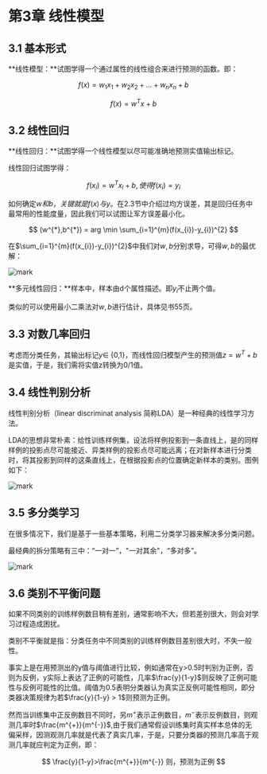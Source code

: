 # 第3章 线性模型

## 3.1 基本形式

**线性模型：**试图学得一个通过属性的线性组合来进行预测的函数。即：

$$
f(x) =w_{1}x_{1}+w_{2}x_{2}+...+w_{n}x_{n}+b
$$

$$
f(x) = w^{T}x+b
$$

## 3.2 线性回归

**线性回归：**试图学得一个线性模型以尽可能准确地预测实值输出标记。

线性回归试图学得：

$$
f(x_{i}) = w^{T}x_{i}+b,使得f(x_{i}) = y_{i}
$$

如何确定$w和b，关键就是f(x) 与y$。在2.3节中介绍过均方误差，其是回归任务中最常用的性能度量，因此我们可以试图让军方误差最小化。

$$
(w^{*},b^{*}) = arg \min \sum_{i=1}^{m}(f(x_{i})-y_{i})^{2}
$$

在$\sum_{i=1}^{m}(f(x_{i})-y_{i})^{2}$中我们对$w,b$分别求导，可得$w,b$的最优解：

![mark](http://p6yio0wew.bkt.clouddn.com/blog/180426/4JHCJ4m1mm.png)

**多元线性回归：**样本中，样本由d个属性描述。即$y_{i}$不止两个值。

类似的可以使用最小二乘法对$w,b$进行估计，具体见书55页。

## 3.3 对数几率回归

考虑而分类任务，其输出标记$y \in$ {0,1}，而线性回归模型产生的预测值$z = w^{T} +b$是实值，于是，我们需将实值z转换为0/1值。

## 3.4 线性判别分析

线性判别分析（linear discriminat analysis 简称LDA）是一种经典的线性学习方法。

LDA的思想非常朴素：给性训练样例集，设法将样例投影到一条直线上，是的同样样例的投影点尽可能接近、异类样例的投影点尽可能远离；在对新样本进行分类时，将其投影到同样的这条直线上，在根据投影点的位置确定新样本的类别。图例如下：

![mark](http://p6yio0wew.bkt.clouddn.com/blog/180502/aGkElh4ja8.png)



## 3.5 多分类学习

在很多情况下，我们是基于一些基本策略，利用二分类学习器来解决多分类问题。

最经典的拆分策略有三中：“一对一”，"一对其余"，“多对多”。

![mark](http://p6yio0wew.bkt.clouddn.com/blog/180503/EE1lici02b.png)

## 3.6 类别不平衡问题

如果不同类别的训练样例数目稍有差别，通常影响不大，但若差别很大，则会对学习过程造成困扰。

类别不平衡就是指：分类任务中不同类别的训练样例数目差别很大时，不失一般性。

事实上是在用预测出的y值与阈值进行比较，例如通常在y>0.5时判别为正例，否则为反例，y实际上表达了正例的可能性，几率$\frac{y}{1-y}$则反映了正例可能性与反例可能性的比值。阈值为0.5表明分类器认为真实正反例可能性相同，即分类器决策规律为若$\frac{y}{1-y} > 1$则预测为正例。

然而当训练集中正反例数目不同时，另$m^{+}$表示正例数目，$m^{-}$表示反例数目，则观测几率时$\frac{m^{+}}{m^{-}}$,由于我们通常假设训练集时真实样本总体的无偏采样，因测观测几率就是代表了真实几率，于是，只要分类器的预测几率高于观测几率就应判定为正例，即：

$$
\frac{y}{1-y}>\frac{m^{+}}{m^{-}} 则，预测为正例
$$



















